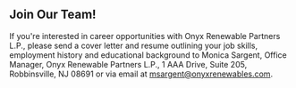 
## Join Our Team! 

If you're interested in career opportunities with Onyx Renewable Partners L.P., please send a cover letter and resume outlining your job skills, employment history and educational background to Monica Sargent, Office Manager, Onyx Renewable Partners L.P., 1 AAA Drive, Suite 205, Robbinsville, NJ 08691 or via email at [msargent@onyxrenewables.com](mailto:msargent@onyxrenewables.com).
